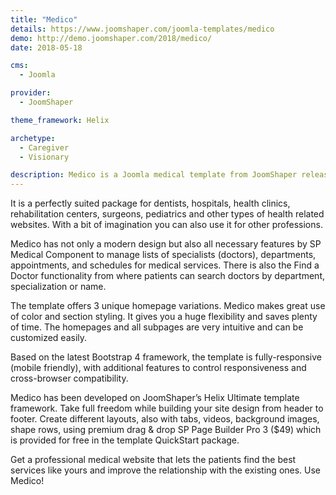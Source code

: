 ```yaml
---
title: "Medico"
details: https://www.joomshaper.com/joomla-templates/medico
demo: http://demo.joomshaper.com/2018/medico/
date: 2018-05-18

cms: 
  - Joomla

provider:
  - JoomShaper

theme_framework: Helix

archetype:
  - Caregiver
  - Visionary

description: Medico is a Joomla medical template from JoomShaper released in April 2018. It includes almost everything you’ll need to create a solid medical website. 
---
```


It is a perfectly suited package for dentists, hospitals, health clinics, rehabilitation centers, surgeons, pediatrics and other types of health related websites. With a bit of imagination you can also use it for other professions.

Medico has not only a modern design but also all necessary features by SP Medical Component to manage lists of specialists (doctors), departments, appointments, and schedules for medical services. There is also the Find a Doctor functionality from where patients can search doctors by department, specialization or name.

The template offers 3 unique homepage variations. Medico makes great use of color and section styling. It gives you a huge flexibility and saves plenty of time. The homepages and all subpages are very intuitive and can be customized easily.

Based on the latest Bootstrap 4 framework, the template is fully-responsive (mobile friendly), with additional features to control responsiveness and cross-browser compatibility.

Medico has been developed on JoomShaper’s Helix Ultimate template framework. Take full freedom while building your site design from header to footer. Create different layouts, also with tabs, videos, background images, shape rows, using premium drag & drop SP Page Builder Pro 3 ($49) which is provided for free in the template QuickStart package.

Get a professional medical website that lets the patients find the best services like yours and improve the relationship with the existing ones. Use Medico!
